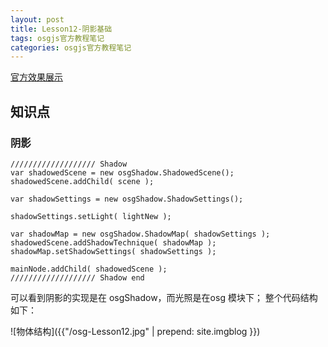 ```yaml
---
layout: post
title: Lesson12-阴影基础
tags: osgjs官方教程笔记
categories: osgjs官方教程笔记
---
```

[官方效果展示](http://codepen.io/osgjs/pen/qEmxov)


## 知识点

### 阴影

```
/////////////////// Shadow
var shadowedScene = new osgShadow.ShadowedScene();
shadowedScene.addChild( scene );

var shadowSettings = new osgShadow.ShadowSettings();

shadowSettings.setLight( lightNew );

var shadowMap = new osgShadow.ShadowMap( shadowSettings );
shadowedScene.addShadowTechnique( shadowMap );
shadowMap.setShadowSettings( shadowSettings );

mainNode.addChild( shadowedScene );
/////////////////// Shadow end
```
可以看到阴影的实现是在 osgShadow，而光照是在osg 模块下；
整个代码结构如下：

![物体结构]({{"/osg-Lesson12.jpg" | prepend: site.imgblog }})

